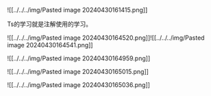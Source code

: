 ![[../../../img/Pasted image 20240430161415.png]]


Ts的学习就是注解使用的学习。


![[../../../img/Pasted image 20240430164520.png]]![[../../../img/Pasted image 20240430164541.png]]


![[../../../img/Pasted image 20240430164959.png]]

![[../../../img/Pasted image 20240430165015.png]]

![[../../../img/Pasted image 20240430165036.png]]